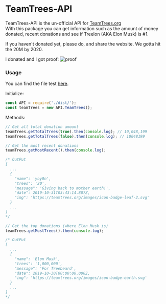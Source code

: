 # TeamTrees-API

TeamTrees-API is the un-official API for [TeamTrees.org](https://teamtrees.org/)\
With this package you can get information such as the amount of money donated, recent donations
and see if Treelon (AKA Elon Musk) is #1.

If you haven't donated yet, please do, and share the website. We gotta hit the 20M by 2020.

I donated and I got proof:
![proof](https://i.imgur.com/PfdZeti.png)

### Usage
You can find the file test [here](https://github.com/Jacxk/TeamTrees-API/blob/master/test.js).

Initialize:
```js
const API = require('./dist/');
const teamTrees = new API.TeamTrees();
```

Methods:
```js
// Get all total donation amount
teamTrees.getTotalTrees(true).then(console.log); // 10,048,199
teamTrees.getTotalTrees(false).then(console.log); // 10048199

// Get the most recent donations
teamTrees.getMostRecent().then(console.log);

/* OutPut
[
  ...
  {
    "name": 'yoy0n',
    "trees": '20',
    "message": 'Giving back to mother earth!',
    "date": 2019-10-31T03:43:14.807Z,
    "img": 'https://teamtrees.org/images/icon-badge-leaf-2.svg'
  }
  ...
]
*/

// Get the top donations (where Elon Musk is)
teamTrees.getMostTrees().then(console.log);

/* OutPut
[
  ...
  {
    "name": 'Elon Musk',
    "trees": '1,000,000',
    "message": 'For Treebeard',
    "date": 2019-10-30T00:00:00.000Z,
    "img": 'https://teamtrees.org/images/icon-badge-earth.svg'
  }
  ...
]
*/
```